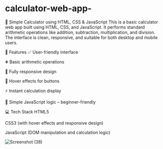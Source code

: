 # calculator-web-app-

📱 Simple Calculator using HTML, CSS & JavaScript
This is a basic calculator web app built using HTML, CSS, and JavaScript. It performs standard arithmetic operations like addition, subtraction, multiplication, and division. The interface is clean, responsive, and suitable for both desktop and mobile users.

🚀 Features
✅ User-friendly interface

➕ Basic arithmetic operations

📱 Fully responsive design

🎨 Hover effects for buttons

⚡ Instant calculation display

🧠 Simple JavaScript logic – beginner-friendly

💻 Tech Stack
HTML5

CSS3 (with hover effects and responsive design)

JavaScript (DOM manipulation and calculation logic)

![Screenshot (38)](https://github.com/user-attachments/assets/6acde47c-c012-4b87-9ef2-384dc457ed88)
